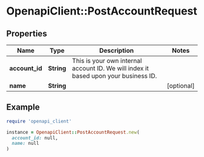 # OpenapiClient::PostAccountRequest

## Properties

| Name | Type | Description | Notes |
| ---- | ---- | ----------- | ----- |
| **account_id** | **String** | This is your own internal account ID. We will index it based upon your business ID. |  |
| **name** | **String** |  | [optional] |

## Example

```ruby
require 'openapi_client'

instance = OpenapiClient::PostAccountRequest.new(
  account_id: null,
  name: null
)
```

